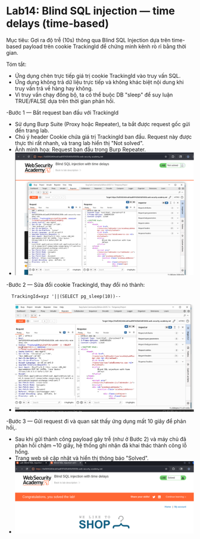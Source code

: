 # Lab14: Blind SQL injection — time delays (time-based)

Mục tiêu: Gợi ra độ trễ (10s) thông qua Blind SQL Injection dựa trên time-based payload trên cookie TrackingId để chứng minh kênh rò rỉ bằng thời gian.

Tóm tắt:

- Ứng dụng chèn trực tiếp giá trị cookie TrackingId vào truy vấn SQL.
- Ứng dụng không trả dữ liệu trực tiếp và không khác biệt nội dung khi truy vấn trả về hàng hay không.
- Vì truy vấn chạy đồng bộ, ta có thể buộc DB "sleep" để suy luận TRUE/FALSE dựa trên thời gian phản hồi.

-Bước 1 — Bắt request ban đầu với TrackingId

- Sử dụng Burp Suite (Proxy hoặc Repeater), ta bắt được request gốc gửi đến trang lab.
- Chú ý header Cookie chứa giá trị TrackingId ban đầu. Request này được thực thi rất nhanh, và trang lab hiển thị "Not solved".
- Ảnh minh họa: Request ban đầu trong Burp Repeater.
- ![A screenshot of a computer](./image/Picture1.png)

-Bước 2 — Sửa đổi cookie TrackingId, thay đổi nó thành:

```
  TrackingId=xyz '||(SELECT pg_sleep(10))--
```

- ![A screenshot of a computer](./image/Picture2.png)

-Bước 3 — Gửi request đi và quan sát thấy ứng dụng mất 10 giây để phản hồi,.

- Sau khi gửi thành công payload gây trễ (như ở Bước 2) và máy chủ đã phản hồi chậm ~10 giây, hệ thống ghi nhận đã khai thác thành công lỗ hổng.
- Trang web sẽ cập nhật và hiển thị thông báo "Solved".
- ![A screenshot of a computer](./image/Picture3.png)
